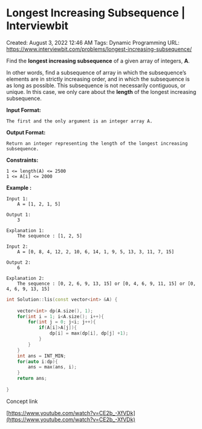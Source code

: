 # Longest Increasing Subsequence | Interviewbit

Created: August 3, 2022 12:46 AM
Tags: Dynamic Programming
URL: https://www.interviewbit.com/problems/longest-increasing-subsequence/

Find the **longest increasing subsequence** of a given array of integers, **A**.

In other words, find a subsequence of array in which the subsequence’s elements are in strictly increasing order, and in which the subsequence is as long as possible. 
 This subsequence is not necessarily contiguous, or unique.
 In this case, we only care about the **length** of the longest increasing subsequence.

**Input Format:**

```
The first and the only argument is an integer array A.

```

**Output Format:**

```
Return an integer representing the length of the longest increasing subsequence.

```

**Constraints:**

```
1 <= length(A) <= 2500
1 <= A[i] <= 2000

```

**Example :**

```
Input 1:
    A = [1, 2, 1, 5]

Output 1:
    3

Explanation 1:
    The sequence : [1, 2, 5]

Input 2:
    A = [0, 8, 4, 12, 2, 10, 6, 14, 1, 9, 5, 13, 3, 11, 7, 15]

Output 2:
    6

Explanation 2:
    The sequence : [0, 2, 6, 9, 13, 15] or [0, 4, 6, 9, 11, 15] or [0, 4, 6, 9, 13, 15]

```

```cpp
int Solution::lis(const vector<int> &A) {
    
    vector<int> dp(A.size(), 1);
    for(int i = 1; i<A.size(); i++){
        for(int j = 0; j<i; j++){
            if(A[i]>A[j]){
                dp[i] = max(dp[i], dp[j] +1);
            }
        }
    }
    int ans = INT_MIN;
    for(auto i:dp){
        ans = max(ans, i);
    }
    return ans;
      
}
```

Concept link

[https://www.youtube.com/watch?v=CE2b_-XfVDk](https://www.youtube.com/watch?v=CE2b_-XfVDk)